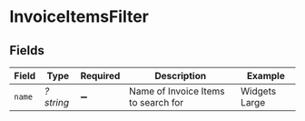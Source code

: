 # InvoiceItemsFilter


## Fields

| Field                               | Type                                | Required                            | Description                         | Example                             |
| ----------------------------------- | ----------------------------------- | ----------------------------------- | ----------------------------------- | ----------------------------------- |
| `name`                              | *?string*                           | :heavy_minus_sign:                  | Name of Invoice Items to search for | Widgets Large                       |
